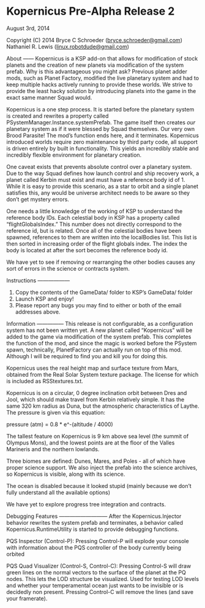 Kopernicus Pre-Alpha Release 2
==============================
August 3rd, 2014

Copyright (C) 2014 Bryce C Schroeder (bryce.schroeder@gmail.com)
                   Nathaniel R. Lewis (linux.robotdude@gmail.com) 

About
——
Kopernicus is a KSP add-on that allows for modification of stock planets and the creation of new planets via modification of the system prefab.  Why is this advantageous you might ask?  Previous planet adder mods, such as Planet Factory, modified the live planetary system and had to keep multiple hacks actively running to provide these worlds.  We strive to provide the least hacky solution by introducing planets into the game in the exact same manner Squad would.  

Kopernicus is a one step process.  It is started before the planetary system is created and rewrites a property called PSystemManager.Instance.systemPrefab.  The game itself then creates *our* planetary system as if it were blessed by Squad themselves.  Our very own Brood Parasite!  The mod’s function ends here, and it terminates.  Kopernicus introduced worlds require zero maintenance by third party code, all support is driven entirely by built in functionality.  This yields an incredibly stable and incredibly flexible environment for planetary creation.

One caveat exists that prevents absolute control over a planetary system.  Due to the way Squad defines how launch control and ship recovery work, a planet called Kerbin must exist and must have a reference body id of 1.  While it is easy to provide this scenario, as a star to orbit and a single planet satisfies this, any would be universe architect needs to be aware so they don’t get mystery errors.  

One needs a little knowledge of the working of KSP to understand the reference body IDs.  Each celestial body in KSP has a property called “flightGlobalsIndex.”  This number does not directly correspond to the reference id, but is related.  Once all of the celestial bodies have been spawned, references to them are written into the localBodies list.  This list is then sorted in increasing order of the flight globals index.  The index the body is located at after the sort becomes the reference body id.

We have yet to see if removing or rearranging the other bodies causes any sort of errors in the science or contracts system.


Instructions
——————
1) Copy the contents of the GameData/ folder to KSP’s GameData/ folder
2) Launch KSP and enjoy!
3) Please report any bugs you may find to either or both of the email addresses above.


Information
—————
This release is not configurable, as a configuration system has not been written yet.  A new planet called “Kopernicus” will be added to the game via modification of the system prefab.  This completes the function of the mod, and since the magic is worked before the PSystem spawn, technically, PlanetFactory can actually run on top of this mod. Although I will be required to find you and kill you for doing this.  

Kopernicus uses the real height map and surface texture from Mars, obtained from the Real Solar System texture package.  The license for which is included as RSStextures.txt.

Kopernicus is on a circular, 0 degree inclination orbit between Dres and Jool, which should make travel from Kerbin relatively simple.  It has the same 320 km radius as Duna, but the atmospheric characteristics of Laythe.  The pressure is given via this equation:

pressure (atm) = 0.8 * e^-(altitude / 4000)

The tallest feature on Kopernicus is 9 km above sea level (the summit of Olympus Mons), and the lowest points are at the floor of the Valles Marineris and the northern lowlands.

Three biomes are defined: Dunes, Mares, and Poles - all of which have proper science support.  We also inject the prefab into the science archives, so Kopernicus is visible, along with its science.

The ocean is disabled because it looked stupid (mainly because we don’t fully understand all the available options)

We have yet to explore progress tree integration and contracts.

Debugging Features
—————————
After the Kopernicus.Injector behavior rewrites the system prefab and terminates, a behavior called Kopernicus.RuntimeUtility is started to provide debugging functions.

PQS Inspector (Control-P): Pressing Control-P will explode your console with information about the PQS controller of the body currently being orbited

PQS Quad Visualizer (Control-S, Control-C): Pressing Control-S will draw green lines on the normal vectors to the surface of the planet at the PQ nodes.  This lets the LOD structure be visualized.  Used for testing LOD levels and whether your temperamental ocean just wants to be invisible or is decidedly non present.  Pressing Control-C will remove the lines (and save your framerate).

